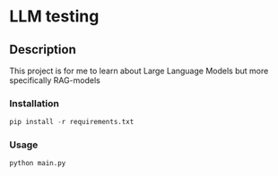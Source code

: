 # LLM testing

## Description

This project is for me to learn about Large Language Models but more specifically RAG-models

### Installation

```python
pip install -r requirements.txt
```

### Usage

```python
python main.py
```
